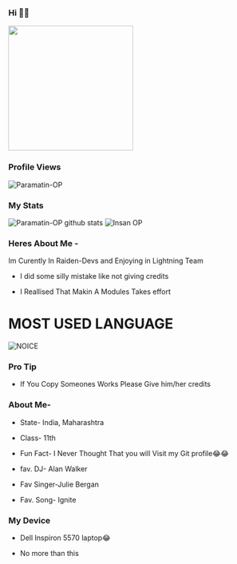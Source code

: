 ### Hi 👋👋

<img align='centre' src='https://media1.tenor.com/images/73c30c771d758437b67f727452b73f4e/tenor.gif' width='250"'>

### Profile Views
![Paramatin-OP](https://komarev.com/ghpvc/?username=Paramatin-op&label=My%20Profile%20Views&color=blueviolet&style=plastic)

### My Stats
![Paramatin-OP github stats](https://github-readme-stats.vercel.app/api?username=Paramatin-OP&show_icons=true&theme=midnight-purple)
![Insan OP](https://github-readme-streak-stats.herokuapp.com/?user=paramatin-op&theme=midnight-purple&show_icon=true)

### Heres About Me -

Im Curently In Raiden-Devs and Enjoying in Lightning Team

- I did some silly mistake like not giving credits

- I Reallised That Makin A Modules Takes effort 

# MOST USED LANGUAGE

![NOICE](https://github-readme-stats.vercel.app/api/top-langs/?username=Paramatin-OP&theme=midnight-purple)


### Pro Tip

- If You Copy Someones Works Please Give him/her credits

### About Me-

- State- India, Maharashtra

- Class- 11th

- Fun Fact- I Never Thought That you will Visit my Git profile😂😂

- fav. DJ- Alan Walker

- Fav Singer-Julie Bergan

- Fav. Song- Ignite

### My Device

- Dell Inspiron 5570 laptop😂

- No more than this




